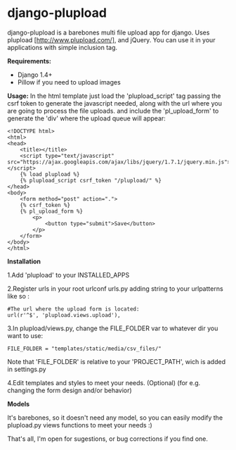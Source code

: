 django-plupload
===============

django-plupload is a barebones multi file upload app for django. Uses plupload [http://www.plupload.com/], and jQuery.
You can use it in your applications with simple inclusion tag.

**Requirements:**
- Django 1.4+
- Pillow if you need to upload images

**Usage:**
In the html template just load the 'plupload_script' tag passing the csrf token to generate the javascript needed,
along with the url where you are going to process the file uploads.
and include the 'pl_upload_form' to generate the 'div' where the upload queue will appear:

    <!DOCTYPE html>
    <html>
    <head>
        <title></title>
        <script type="text/javascript" src="https://ajax.googleapis.com/ajax/libs/jquery/1.7.1/jquery.min.js"></script>
        {% load plupload %}
        {% plupload_script csrf_token "/plupload/" %}
    </head>
    <body>
        <form method="post" action=".">
        {% csrf_token %}
        {% pl_upload_form %}
            <p>
                <button type="submit">Save</button>
            </p>
        </form>
    </body>
    </html>

**Installation**

1.Add 'plupload' to your INSTALLED_APPS

2.Register urls in your root urlconf urls.py adding string to your urlpatterns like so :

    #The url where the upload form is located:
    url(r'^$', 'plupload.views.upload'),

3.In plupload/views.py, change the FILE_FOLDER var to whatever dir you want to use:

    FILE_FOLDER = "templates/static/media/csv_files/"

Note that 'FILE_FOLDER' is relative to your 'PROJECT_PATH', wich is added in settings.py

4.Edit templates and styles to meet your needs. (Optional)
    (for e.g. changing the form design and/or behavior)

**Models**

It's barebones, so it doesn't need any model, so you can easily modify the plupload.py views functions to meet your needs :)

That's all, I'm open for sugestions, or bug corrections if you find one.
